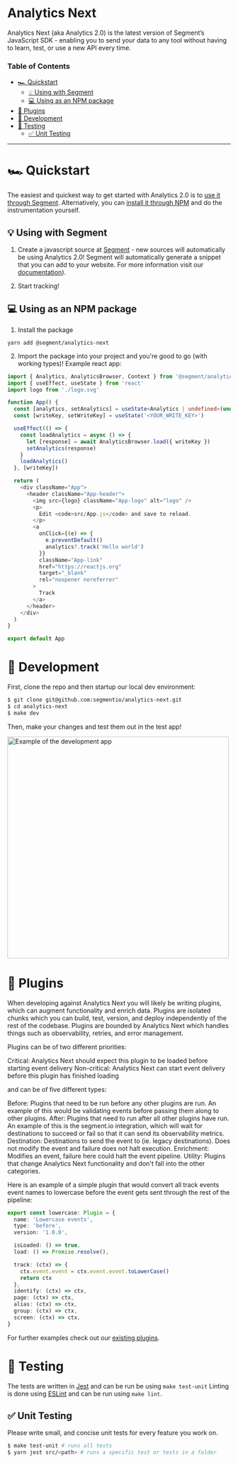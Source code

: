 # Analytics Next

Analytics Next (aka Analytics 2.0) is the latest version of Segment’s JavaScript SDK - enabling you to send your data to any tool without having to learn, test, or use a new API every time.

### Table of Contents

- [🏎️ Quickstart](#-quickstart)
  - [💡 Using with Segment](#-using-with-segment)
  - [💻 Using as an NPM package](#-using-as-an-npm-package)
- [🔌 Plugins](#-plugins)
- [🐒 Development](#-development)
- [🧪 Testing](#-testing)
  - [✅ Unit Testing](#-unit-testing)

---

# 🏎️ Quickstart

The easiest and quickest way to get started with Analytics 2.0 is to [use it through Segment](#-using-with-segment). Alternatively, you can [install it through NPM](#-using-as-an-npm-package) and do the instrumentation yourself.

## 💡 Using with Segment

1. Create a javascript source at [Segment](https://app.segment.com) - new sources will automatically be using Analytics 2.0! Segment will automatically generate a snippet that you can add to your website. For more information visit our [documentation](https://segment.com/docs/connections/sources/catalog/libraries/website/javascript/)).

2. Start tracking!

## 💻 Using as an NPM package

1. Install the package

```
yarn add @segment/analytics-next
```

2. Import the package into your project and you're good to go (with working types)! Example react app:

```ts
import { Analytics, AnalyticsBrowser, Context } from '@segment/analytics-next'
import { useEffect, useState } from 'react'
import logo from './logo.svg'

function App() {
  const [analytics, setAnalytics] = useState<Analytics | undefined>(undefined)
  const [writeKey, setWriteKey] = useState('<YOUR_WRITE_KEY>')

  useEffect(() => {
    const loadAnalytics = async () => {
      let [response] = await AnalyticsBrowser.load({ writeKey })
      setAnalytics(response)
    }
    loadAnalytics()
  }, [writeKey])

  return (
    <div className="App">
      <header className="App-header">
        <img src={logo} className="App-logo" alt="logo" />
        <p>
          Edit <code>src/App.js</code> and save to reload.
        </p>
        <a
          onClick={(e) => {
            e.preventDefault()
            analytics?.track('Hello world')
          }}
          className="App-link"
          href="https://reactjs.org"
          target="_blank"
          rel="noopener noreferrer"
        >
          Track
        </a>
      </header>
    </div>
  )
}

export default App
```

# 🐒 Development

First, clone the repo and then startup our local dev environment:

```sh
$ git clone git@github.com:segmentio/analytics-next.git
$ cd analytics-next
$ make dev
```

Then, make your changes and test them out in the test app!

<img src="https://user-images.githubusercontent.com/2866515/135407053-7561d522-b969-484d-8d3a-6f1c4d9c025b.gif" alt="Example of the development app" width="500px">

# 🔌 Plugins

When developing against Analytics Next you will likely be writing plugins, which can augment functionality and enrich data. Plugins are isolated chunks which you can build, test, version, and deploy independently of the rest of the codebase. Plugins are bounded by Analytics Next which handles things such as observability, retries, and error management.

Plugins can be of two different priorities:

Critical: Analytics Next should expect this plugin to be loaded before starting event delivery
Non-critical: Analytics Next can start event delivery before this plugin has finished loading

and can be of five different types:

Before: Plugins that need to be run before any other plugins are run. An example of this would be validating events before passing them along to other plugins.
After: Plugins that need to run after all other plugins have run. An example of this is the segment.io integration, which will wait for destinations to succeed or fail so that it can send its observability metrics.
Destination: Destinations to send the event to (ie. legacy destinations). Does not modify the event and failure does not halt execution.
Enrichment: Modifies an event, failure here could halt the event pipeline.
Utility: Plugins that change Analytics Next functionality and don't fall into the other categories.

Here is an example of a simple plugin that would convert all track events event names to lowercase before the event gets sent through the rest of the pipeline:

```ts
export const lowercase: Plugin = {
  name: 'Lowercase events',
  type: 'before',
  version: '1.0.0',

  isLoaded: () => true,
  load: () => Promise.resolve(),

  track: (ctx) => {
    ctx.event.event = ctx.event.event.toLowerCase()
    return ctx
  },
  identify: (ctx) => ctx,
  page: (ctx) => ctx,
  alias: (ctx) => ctx,
  group: (ctx) => ctx,
  screen: (ctx) => ctx,
}
```

For further examples check out our [existing plugins](https://github.com/segmentio/analytics-next/tree/master/src/plugins).

# 🧪 Testing

The tests are written in [Jest](https://jestjs.io) and can be run be using `make test-unit`
Linting is done using [ESLint](https://github.com/typescript-eslint/typescript-eslint/) and can be run using `make lint`.

## ✅ Unit Testing

Please write small, and concise unit tests for every feature you work on.

```sh
$ make test-unit # runs all tests
$ yarn jest src/<path> # runs a specific test or tests in a folder
```
